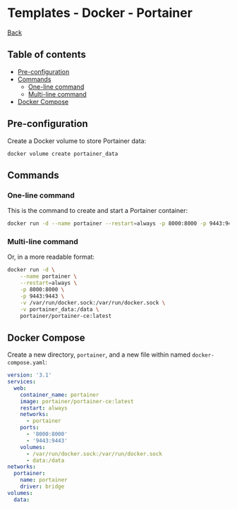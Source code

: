 Templates - Docker - Portainer
==============================

[Back](../README.md)

Table of contents
-----------------

- [Pre-configuration](#pre-configuration)
- [Commands](#commands)
    - [One-line command](#one-line-command)
    - [Multi-line command](#multi-line-command)
- [Docker Compose](#docker-compose)

Pre-configuration
-----------------

Create a Docker volume to store Portainer data:

```
docker volume create portainer_data
```

Commands
--------

### One-line command

This is the command to create and start a Portainer container:

```bash
docker run -d --name portainer --restart=always -p 8000:8000 -p 9443:9443 -v /var/run/docker.sock:/var/run/docker.sock -v portainer_data:/data portainer/portainer-ce:latest
```

### Multi-line command

Or, in a more readable format:

```bash
docker run -d \
    --name portainer \
    --restart=always \
    -p 8000:8000 \
    -p 9443:9443 \
    -v /var/run/docker.sock:/var/run/docker.sock \
    -v portainer_data:/data \
    portainer/portainer-ce:latest
```

Docker Compose
--------------

Create a new directory, `portainer`, and a new file within named `docker-compose.yaml`:

```yaml
version: '3.1'
services:
  web:
    container_name: portainer
    image: portainer/portainer-ce:latest
    restart: always
    networks:
      - portainer
    ports:
      - '8000:8000'
      - '9443:9443'
    volumes:
      - /var/run/docker.sock:/var/run/docker.sock
      - data:/data
networks:
  portainer:
    name: portainer
    driver: bridge
volumes:
  data:
```

